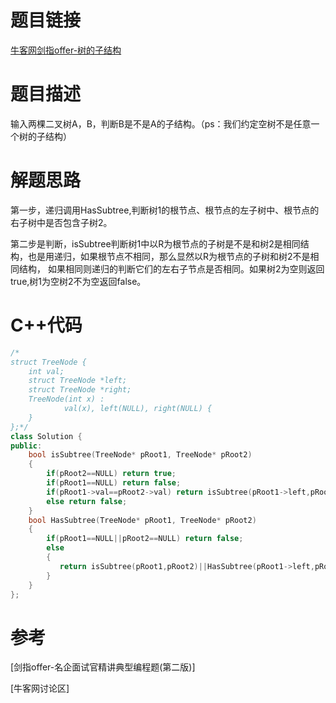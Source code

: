 # 题目链接
[牛客网剑指offer-树的子结构](https://www.nowcoder.com/practice/6e196c44c7004d15b1610b9afca8bd88?tpId=13&tqId=11170&tPage=1&rp=1&ru=/ta/coding-interviews&qru=/ta/coding-interviews/question-ranking)
# 题目描述
输入两棵二叉树A，B，判断B是不是A的子结构。（ps：我们约定空树不是任意一个树的子结构）
# 解题思路
第一步，递归调用HasSubtree,判断树1的根节点、根节点的左子树中、根节点的右子树中是否包含子树2。

第二步是判断，isSubtree判断树1中以R为根节点的子树是不是和树2是相同结构，也是用递归，如果根节点不相同，那么显然以R为根节点的子树和树2不是相同结构，
如果相同则递归的判断它们的左右子节点是否相同。如果树2为空则返回true,树1为空树2不为空返回false。
# C++代码
```cpp
/*
struct TreeNode {
	int val;
	struct TreeNode *left;
	struct TreeNode *right;
	TreeNode(int x) :
			val(x), left(NULL), right(NULL) {
	}
};*/
class Solution {
public:
    bool isSubtree(TreeNode* pRoot1, TreeNode* pRoot2)
    {
        if(pRoot2==NULL) return true;
        if(pRoot1==NULL) return false;
        if(pRoot1->val==pRoot2->val) return isSubtree(pRoot1->left,pRoot2->left)&&isSubtree(pRoot1->right,pRoot2->right);
        else return false;
    }
    bool HasSubtree(TreeNode* pRoot1, TreeNode* pRoot2)
    {
        if(pRoot1==NULL||pRoot2==NULL) return false;
        else 
        {
           return isSubtree(pRoot1,pRoot2)||HasSubtree(pRoot1->left,pRoot2)||HasSubtree(pRoot1->right,pRoot2);
        }
    }
};
```
# 参考
[剑指offer-名企面试官精讲典型编程题(第二版)]

[牛客网讨论区]
